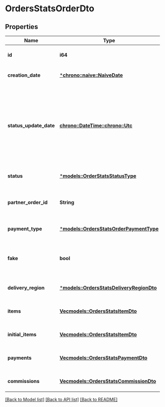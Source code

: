 # OrdersStatsOrderDto

## Properties
Name | Type | Description | Notes
------------ | ------------- | ------------- | -------------
**id** | **i64** | Идентификатор заказа. | [optional] [default to None]
**creation_date** | [***chrono::naive::NaiveDate**](date.md) | Дата создания заказа.  Формат даты: `ГГГГ-ММ-ДД`.  | [optional] [default to None]
**status_update_date** | [**chrono::DateTime::<chrono::Utc>**](DateTime.md) | Дата и время, когда статус заказа был изменен в последний раз.  Формат даты и времени: ISO 8601. Например, `2017-11-21T00:00:00`. Часовой пояс — UTC+03:00 (Москва).  | [optional] [default to None]
**status** | [***models::OrderStatsStatusType**](OrderStatsStatusType.md) |  | [optional] [default to None]
**partner_order_id** | **String** | Идентификатор заказа в информационной системе магазина. | [optional] [default to None]
**payment_type** | [***models::OrdersStatsOrderPaymentType**](OrdersStatsOrderPaymentType.md) |  | [optional] [default to None]
**fake** | **bool** | Тип заказа:  * `false` — настоящий заказ покупателя.  * `true` — [тестовый](../../pushapi/concepts/sandbox.md) заказ Маркета.  | [optional] [default to None]
**delivery_region** | [***models::OrdersStatsDeliveryRegionDto**](OrdersStatsDeliveryRegionDTO.md) |  | [optional] [default to None]
**items** | [**Vec<models::OrdersStatsItemDto>**](OrdersStatsItemDTO.md) | Список товаров в заказе после возможных изменений. | 
**initial_items** | [**Vec<models::OrdersStatsItemDto>**](OrdersStatsItemDTO.md) | Список товаров в заказе до изменений. | [optional] [default to None]
**payments** | [**Vec<models::OrdersStatsPaymentDto>**](OrdersStatsPaymentDTO.md) | Информация о денежных переводах по заказу. | 
**commissions** | [**Vec<models::OrdersStatsCommissionDto>**](OrdersStatsCommissionDTO.md) | Информация о комиссиях за заказ. | 

[[Back to Model list]](../README.md#documentation-for-models) [[Back to API list]](../README.md#documentation-for-api-endpoints) [[Back to README]](../README.md)


